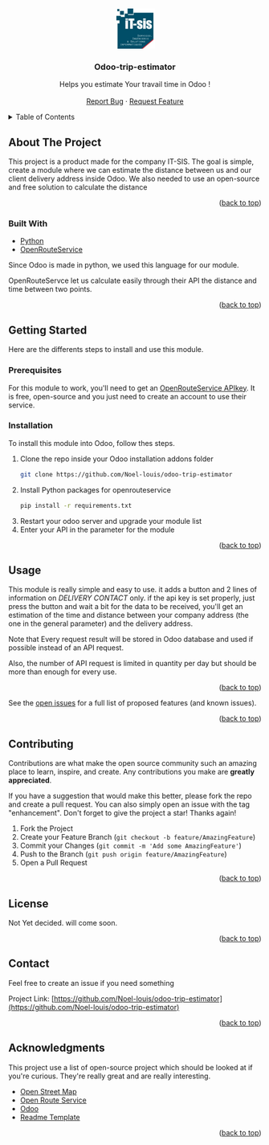 <a name="readme-top"></a>

<!-- PROJECT LOGO -->
<br />
<div align="center">
  <a href="https://github.com/Noel-louis/odoo-trip-estimator">
    <img src="static/description/icon.png" alt="Logo" width="80" height="80">
  </a>

  <h3 align="center">Odoo-trip-estimator</h3>

  <p align="center">
    Helps you estimate Your travail time in Odoo !
    <br />
    <br />
    <a href="https://github.com/Noel-louis/odoo-trip-estimator/issues/new">Report Bug</a>
    ·
    <a href="https://github.com/Noel-louis/odoo-trip-estimator/issues/new">Request Feature</a>
  </p>
</div>

<!-- TABLE OF CONTENTS -->
<details>
  <summary>Table of Contents</summary>
  <ol>
    <li>
      <a href="#about-the-project">About The Project</a>
      <ul>
        <li><a href="#built-with">Built With</a></li>
      </ul>
    </li>
    <li>
      <a href="#getting-started">Getting Started</a>
      <ul>
        <li><a href="#prerequisites">Prerequisites</a></li>
        <li><a href="#installation">Installation</a></li>
      </ul>
    </li>
    <li><a href="#usage">Usage</a></li>
    <li><a href="#contributing">Contributing</a></li>
    <li><a href="#license">License</a></li>
    <li><a href="#contact">Contact</a></li>
    <li><a href="#acknowledgments">Acknowledgments</a></li>
  </ol>
</details>

<!-- ABOUT THE PROJECT -->

## About The Project

This project is a product made for the company IT-SIS. The goal is simple, create a module where we can estimate the distance between us and our client delivery address inside Odoo. We also needed to use an open-source and free solution to calculate the distance

<p align="right">(<a href="#readme-top">back to top</a>)</p>

### Built With

- [Python](https://www.python.org/)
- [OpenRouteService](https://openrouteservice.org/)

Since Odoo is made in python, we used this language for our module.

OpenRouteServce let us calculate easily through their API the distance and time between two points.

<p align="right">(<a href="#readme-top">back to top</a>)</p>

<!-- GETTING STARTED -->

## Getting Started

Here are the differents steps to install and use this module.

### Prerequisites

For this module to work, you'll need to get an [OpenRouteService APIkey](https://openrouteservice.org/dev/#/home). It is free, open-source and you just need to create an account to use their service.

### Installation

To install this module into Odoo, follow thes steps.

1. Clone the repo inside your Odoo installation addons folder
   ```sh
   git clone https://github.com/Noel-louis/odoo-trip-estimator
   ```
2. Install Python packages for openrouteservice
   ```sh
   pip install -r requirements.txt
   ```
3. Restart your odoo server and upgrade your module list
4. Enter your API in the parameter for the module

<p align="right">(<a href="#readme-top">back to top</a>)</p>

## Usage

This module is really simple and easy to use. it adds a button and 2 lines of information on _DELIVERY CONTACT_ only. if the api key is set properly, just press the button and wait a bit for the data to be received, you'll get an estimation of the time and distance between your company address (the one in the general parameter) and the delivery address.

Note that Every request result will be stored in Odoo database and used if possible instead of an API request.

Also, the number of API request is limited in quantity per day but should be more than enough for every use.

<p align="right">(<a href="#readme-top">back to top</a>)</p>

See the [open issues](https://github.com/othneildrew/Best-README-Template/issues) for a full list of proposed features (and known issues).

<p align="right">(<a href="#readme-top">back to top</a>)</p>

## Contributing

Contributions are what make the open source community such an amazing place to learn, inspire, and create. Any contributions you make are **greatly appreciated**.

If you have a suggestion that would make this better, please fork the repo and create a pull request. You can also simply open an issue with the tag "enhancement".
Don't forget to give the project a star! Thanks again!

1. Fork the Project
2. Create your Feature Branch (`git checkout -b feature/AmazingFeature`)
3. Commit your Changes (`git commit -m 'Add some AmazingFeature'`)
4. Push to the Branch (`git push origin feature/AmazingFeature`)
5. Open a Pull Request

<p align="right">(<a href="#readme-top">back to top</a>)</p>

## License

Not Yet decided. will come soon.

<p align="right">(<a href="#readme-top">back to top</a>)</p>

## Contact

Feel free to create an issue if you need something

Project Link: [https://github.com/Noel-louis/odoo-trip-estimator](https://github.com/Noel-louis/odoo-trip-estimator)

<p align="right">(<a href="#readme-top">back to top</a>)</p>

## Acknowledgments

This project use a list of open-source project which should be looked at if you're curious. They're really great and are really interesting.

- [Open Street Map](https://www.openstreetmap.org)
- [Open Route Service](https://openrouteservice.org)
- [Odoo](https://www.odoo.com)
- [Readme Template](https://github.com/othneildrew/Best-README-Template)

<p align="right">(<a href="#readme-top">back to top</a>)</p>

